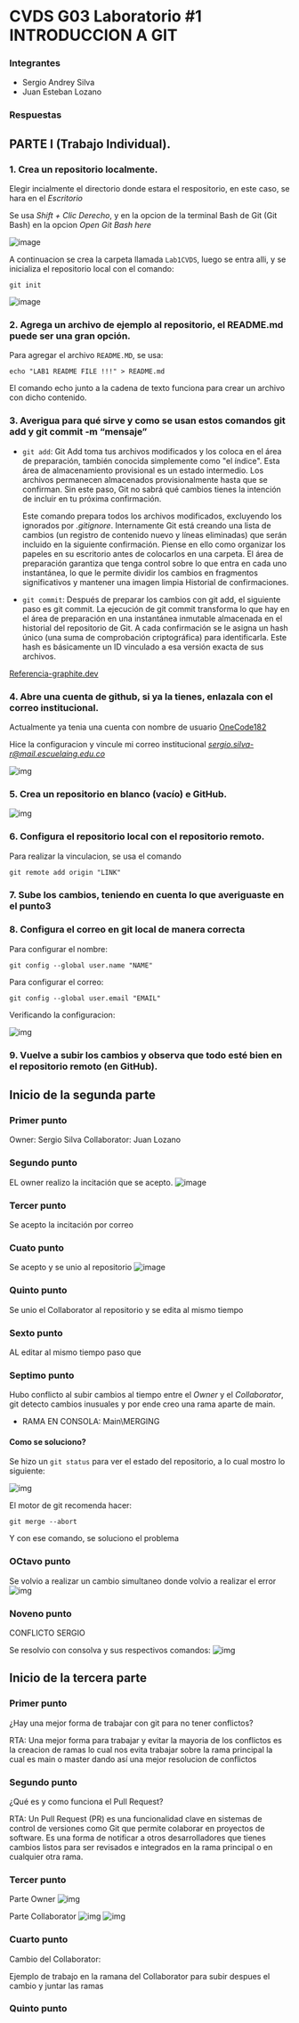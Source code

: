 # CVDS G03 Laboratorio #1 INTRODUCCION A GIT

### Integrantes
- Sergio Andrey Silva
- Juan Esteban Lozano 


### Respuestas
## PARTE I (Trabajo Individual). 

### 1. Crea un repositorio localmente.

Elegir incialmente el directorio donde estara el respositorio, en este caso, se hara en el *Escritorio*

Se usa *Shift + Clic Derecho*, y en la opcion de la terminal Bash de Git (Git Bash) en la opcion *Open Git Bash here*

![image](Screenshots/screen1.png)

A continuacion se crea la carpeta llamada `Lab1CVDS`, luego se entra alli, y se inicializa el repositorio local con el comando: 

```
git init
```

![image](Screenshots/screen2.png)

### 2. Agrega un archivo de ejemplo al repositorio, el **README.md** puede ser una gran opción.

Para agregar el archivo `README.MD`, se usa:

```
echo "LAB1 README FILE !!!" > README.md
```
El comando echo junto a la cadena de texto funciona para crear un archivo con dicho contenido.

### 3. Averigua para qué sirve y como se usan estos comandos git add y git commit -m “mensaje”

- `git add`: Git Add toma tus archivos modificados y los coloca en el área de preparación, 
también conocida simplemente como "el índice". Esta área de almacenamiento provisional es 
un estado intermedio. Los archivos permanecen almacenados provisionalmente hasta que se 
confirman. Sin este paso, Git no sabrá qué cambios tienes la intención de incluir en tu 
próxima confirmación.

  Este comando prepara todos los archivos modificados, excluyendo los ignorados por *.gitignore*. Internamente 
  Git está creando una lista de cambios (un registro de contenido nuevo y líneas eliminadas) que serán 
  incluido en la siguiente confirmación. Piense en ello como organizar los papeles en su escritorio antes de colocarlos 
  en una carpeta. El área de preparación garantiza que tenga control sobre lo que entra en cada uno 
  instantánea, lo que le permite dividir los cambios en fragmentos significativos y mantener una imagen limpia 
  Historial de confirmaciones.

- `git commit`: Después de preparar los cambios con git add, el siguiente paso es git commit. La 
  ejecución de git commit transforma lo que hay en el área de preparación en una instantánea 
  inmutable almacenada en el historial del repositorio de Git. A cada confirmación se le asigna 
  un hash único (una suma de comprobación criptográfica) para identificarla. Este hash es
  básicamente un ID vinculado a esa versión exacta de sus archivos.

[Referencia-graphite.dev](https://graphite.dev/guides/git-add-commit-push)


### 4. Abre una cuenta de github, si ya la tienes, enlazala con el correo institucional.

Actualmente ya tenia una cuenta con nombre de usuario [OneCode182](https://github.com/OneCode182)

Hice la configuracion y vincule mi correo institucional *sergio.silva-r@mail.escuelaing.edu.co*

![img](Screenshots/screen3.png)

### 5. Crea un repositorio en blanco (vacío) e GitHub.

![img](Screenshots/screen4.png)

### 6. Configura el repositorio local con el repositorio remoto.

Para realizar la vinculacion, se usa el comando

```
git remote add origin "LINK"
```


### 7. Sube los cambios, teniendo en cuenta lo que averiguaste en el punto3


### 8. Configura el correo en git local de manera correcta

Para configurar el nombre:

```
git config --global user.name "NAME"
```

Para configurar el correo:

```
git config --global user.email "EMAIL"
```

Verificando la configuracion:

![img](Screenshots/screen5.png)

### 9. Vuelve a subir los cambios y observa que todo esté bien en el repositorio remoto (en GitHub).

## Inicio de la segunda parte

### Primer punto
Owner: Sergio Silva
Collaborator: Juan Lozano

### Segundo punto
EL owner realizo la incitación que se acepto.
![image](Screenshots/Aceptacion.png)

### Tercer punto
Se acepto la incitación por correo

### Cuato punto
Se acepto y se unio al repositorio
![image](Screenshots/aceptacionrepo.png)

### Quinto punto
Se unio el Collaborator al repositorio y se edita al mismo tiempo

### Sexto punto
AL editar al mismo tiempo paso que 

### Septimo punto
Hubo conflicto al subir cambios al tiempo entre el *Owner* y el *Collaborator*, git detecto cambios inusuales y por ende creo una rama aparte de main.

- RAMA EN CONSOLA: Main\MERGING

#### Como se soluciono?
Se hizo un `git status` para ver el estado del repositorio, a lo cual mostro lo siguiente:

![img](Screenshots/screen7.png)

El motor de git recomenda hacer:

```
git merge --abort
```

Y con ese comando, se soluciono el problema

### OCtavo punto
Se volvio a realizar un cambio simultaneo donde volvio a realizar el error
![img](Screenshots/error.png)

### Noveno punto

CONFLICTO SERGIO

Se resolvio con consolva y sus respectivos comandos:
![img](Screenshots/noveno.png)


## Inicio de la tercera parte 
### Primer punto
¿Hay una mejor forma de trabajar con git para no tener conflictos?

RTA: Una mejor forma para trabajar y evitar la mayoria de los conflictos es la creacion de ramas lo cual nos evita trabajar sobre la rama principal la cual es main o master dando así una mejor resolucion de conflictos

### Segundo punto
¿Qué es y como funciona el Pull Request?

RTA: Un Pull Request (PR) es una funcionalidad clave en sistemas de control de versiones como Git que permite colaborar en proyectos de software. Es una forma de notificar a otros desarrolladores que tienes cambios listos para ser revisados e integrados en la rama principal o en cualquier otra rama.

### Tercer punto

Parte Owner
![img](Screenshots/ramas_ambos.png)

Parte Collaborator
![img](Screenshots/branch1.png)
![img](Screenshots/branch11.png)

### Cuarto punto
Cambio del Collaborator:

Ejemplo de trabajo en la ramana del Collaborator para subir despues el cambio y juntar las ramas 

### Quinto punto